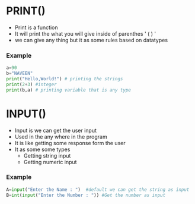 # PRINT()

- Print is a function
- It will print the what you will give inside of parenthes ' ( ) '
- we can give any thing but it as some rules based on datatypes

### Example
```python
a=90
b="NAVEEN"
print("Hello,World!") # printing the strings
print(2+3) #integer
print(b,a) # printing variable that is any type
```

# INPUT()

- Input is we can get the user input 
- Used in the any where in the program
- It is like getting some response form the user
- It as some some types
   - Getting string input
   - Getting numeric input

### Example
```python
A=input("Enter the Name : ")  #default we can get the string as input
B=int(input("Enter the Number : ")) #Get the number as input
```